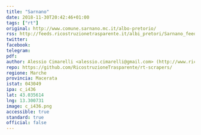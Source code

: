 ```yaml
---
title: "Sarnano"
date: 2018-11-30T20:42:46+01:00
tags: ["rt"]
original: http://www.comune.sarnano.mc.it/albo-pretorio/
rss: http://feeds.ricostruzionetrasparente.it/albi_pretori/Sarnano_feed.xml
twitter: 
facebook: 
telegram: 
pdf: 
author: Alessio Cimarelli <alessio.cimarelli@gmail.com> (http://www.ricostruzionetrasparente.it)
repo: https://github.com/RicostruzioneTrasparente/rt-scrapers/
regione: Marche
provincia: Macerata
istat: 043049
ipa: c_i436
lat: 43.035614
lng: 13.300731
image: c_i436.png
accessible: true
standard: true
official: false
---
```

